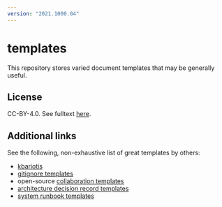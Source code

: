 ```yaml
---
version: "2021.1000.04"
---
```


# templates

This repository stores varied document templates that may be generally useful.


## License

CC-BY-4.0. See fulltext [here](https://github.com/timothyb0912/templates/blob/stable/LICENSE.txt).


## Additional links

See the following, non-exhaustive list of great templates by others:

- [kbariotis](https://github.com/kbariotis/templates)
- [gitignore templates](https://github.com/github/gitignore)
- open-source [collaboration templates](https://github.com/tylucaskelley/github-templates)
- [architecture decision record templates](https://github.com/joelparkerhenderson/architecture_decision_record)
- [system runbook templates](https://github.com/SkeltonThatcher/run-book-template)
